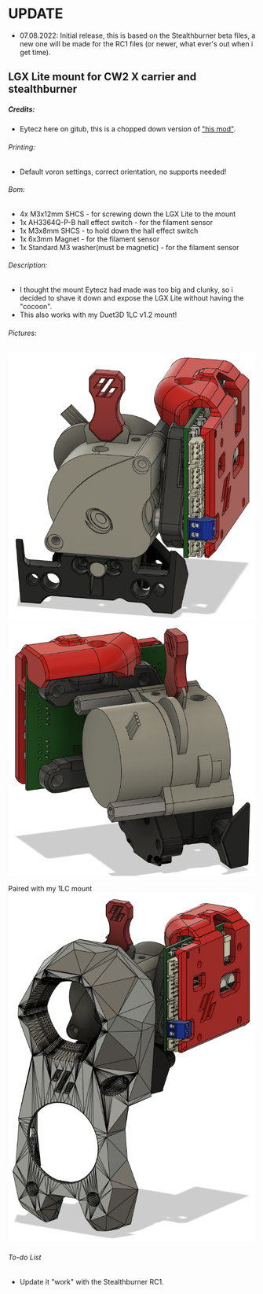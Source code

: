 # UPDATE
- 07.08.2022: Initial release, this is based on the Stealthburner beta files, a new one will be made for the RC1 files (or newer, what ever's out when i get time).

## LGX Lite mount for CW2 X carrier and stealthburner
##### Credits:
- Eytecz here on gitub, this is a chopped down version of ["his mod"](https://github.com/Eytecz/LGX_Lite_Stealthburner_CW2_style_mount).

###### Printing:
- Default voron settings, correct orientation, no supports needed!

###### Bom:
- 4x M3x12mm SHCS - for screwing down the LGX Lite to the mount
- 1x AH3364Q-P-B hall effect switch - for the filament sensor
- 1x M3x8mm SHCS - to hold down the hall effect switch
- 1x 6x3mm Magnet - for the filament sensor
- 1x Standard M3 washer(must be magnetic) - for the filament sensor

###### Description:
- I thought the mount Eytecz had made was too big and clunky, so i decided to shave it down and expose the LGX Lite without having the "cocoon".
- This also works with my Duet3D 1LC v1.2 mount!

###### Pictures:
![](./pics/1.png)
![](./pics/2.png)

Paired with my 1LC mount
![How it looks with my 1LC mount](./pics/3.png)

###### To-do List
- Update it "work" with the Stealthburner RC1.